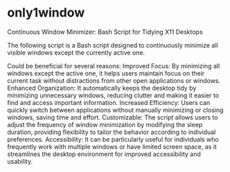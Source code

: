 # only1window
Continuous Window Minimizer: Bash Script for Tidying X11 Desktops

The following script is a Bash script designed to continuously minimize all visible windows except the currently active one.

Could be beneficial for several reasons:
Improved Focus: By minimizing all windows except the active one, it helps users maintain focus on their current task without distractions from other open applications or windows.
Enhanced Organization: It automatically keeps the desktop tidy by minimizing unnecessary windows, reducing clutter and making it easier to find and access important information.
Increased Efficiency: Users can quickly switch between applications without manually minimizing or closing windows, saving time and effort.
Customizable: The script allows users to adjust the frequency of window minimization by modifying the sleep duration, providing flexibility to tailor the behavior according to individual preferences.
Accessibility: It can be particularly useful for individuals who frequently work with multiple windows or have limited screen space, as it streamlines the desktop environment for improved accessibility and usability.

